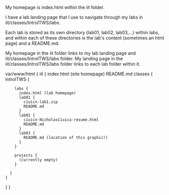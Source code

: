 My homepage is index.html within the iit folder.

I have a lab landing page that I use to navigate through my labs in iit/classes/IntroITWS/labs.

Each lab is stored as its own directory (lab01, lab02, lab03,...) within labs,
and within each of these directories is the lab's content (sometimes an html page) and a README.md.

My homepage in the iit folder links to my lab landing page and iit/classes/IntroITWS/labs folder.
My landing page in the iit/classes/IntroITWS/labs folder links to each lab folder within it.

var/www/html {
  iit {
    index.html (site homepage)
    README.md
    classes {
      IntroITWS {

        labs {
          index.html (lab homepage)
          lab01 {
            ciuicn-lab1.zip
            README.md
          }
          lab02 {
            ciuicn-NicholasCiuica-resume.html
            README.md
          }
          lab03 {
            README.md (location of this graphic!)
          }
        }

        projects {
          (currently empty)
        }
        
      }
    }
  }
}
